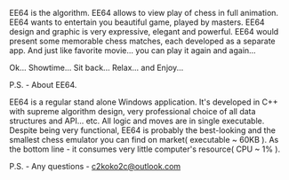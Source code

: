 EE64 is the algorithm.
EE64 allows to view play of chess in full animation.
EE64 wants to entertain you beautiful game, played by masters.
EE64 design and graphic is very expressive, elegant and powerful.
EE64 would present some memorable chess matches, each developed as a separate app.
And just like favorite movie... you can play it again and again...

Ok... 
Showtime... 
Sit back... Relax... and Enjoy...

P.S. - About EE64.

EE64 is a regular stand alone Windows application.
It's developed in C++ with supreme algorithm design, very professional choice of all data structures and API... etc.
All logic and moves are in single executable. 
Despite being very functional, EE64 is probably the best-looking and the smallest chess emulator you can find on market( executable ~ 60KB ).
As the bottom line - it consumes very little computer's resource( CPU ~ 1% ).

P.S. - Any questions - c2koko2c@outlook.com
